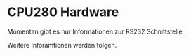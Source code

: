 # CPU280 Hardware

Momentan gibt es nur Informationen zur RS232 Schnittstelle.

Weitere Inforamtionen werden folgen.
